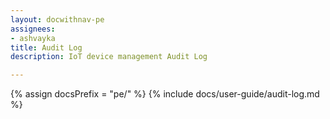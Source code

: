 ```yaml
---
layout: docwithnav-pe
assignees:
- ashvayka
title: Audit Log
description: IoT device management Audit Log

---
```


{% assign docsPrefix = "pe/" %}
{% include docs/user-guide/audit-log.md %}